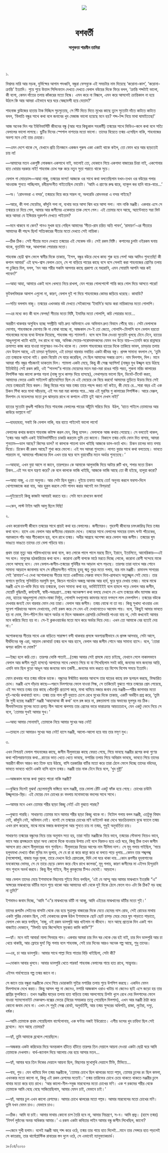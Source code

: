 <div align=center>
<img src=https://images.prothomalo.com/prothomalo-bangla/2021-01/1d75151c-eff9-4e9f-ac28-aebc4618d00f/palo_bangla_og.png />
<br><br>
<h1>বশবর্তী</h1> 
<h4>সাগুফতা শারমীন তানিয়া</h4>
<br><br>
</div>

১.

বিশ্বময় মারি আর মড়ক, দুর্ভিক্ষের আগাম পদধ্বনি, বন্ধুরা ফেসবুকে এই সময়টার নাম দিয়েছে ‘করোনা-কাল’, ‘করোনা-ক্রান্তি’ ইত্যাদি। শুয়ে শুয়ে উত্তাল সিলিংফ্যান দেখতে দেখতে বেলাল বউয়ের দিকে ফিরে বলল, ‘ক্রান্তি শব্দটাই ভালো, কী বলো, কেমন দাঁতের তলায় কাঁকরের মতো বিন্ধে। এমন করে না বিন্ধলে, এমন করে আসলেই ক্রান্তিকাল না হয়ে উঠলে কি আর আমরা এইভাবে ঘরে ঘরে স্বেচ্ছাবন্দী হয়ে যেতাম?’

শাহনাজ ব্লাউজের হাতায় টাক দিচ্ছিল সুচসুতোয়, সে গিঁট দিতে দিতে মুখের কাছে তুলে সুতোটা দাঁতে কাটতে কাটতে বলল, ‘বিলাতি বন্ধুর সাথে কথা বলে জনাবের খুব মেজাজ ভালো হয়েছে মনে হয়? শব্দ-টব্দ নিয়ে মাথা ঘামাইতেছ!’

আজ অনেক দিন পর ইউনিভার্সিটি জীবনের বন্ধু (আর পরে কিছুকাল সহকর্মী) তন্ময়ের সাথে ভিডিও-কলে কথা বলে সত্যি বেলালের ভালো লাগছে। ছুটির দিনের স্পেশাল নাশতার মতো ভালো। তাদের বিয়েতে তন্ময় এসেছিল নাকি, শাহনাজের অবশ্য মনে নেই তার চেহারা।

—এমন দেশে থাকে সে, যেখানে প্রতি তিনজনে একজন পুরুষ একা একাই থাকে কইল, তো ফোন ধরে আর ছাড়তেই চায় না!

—আমাদের মতন একগুষ্টি লোকজন একসাথে নাই, ভালোই তো, দোকানে গিয়ে একগাদা বাজারের চিন্তা নাই, একশোবার হাত ধোয়ার দরকার নাই! শাহনাজ চোখ সরু করে নতুন সুতা পরাতে থাকে সুচে।

বেলাল গা মোচড়াল—আহা নাজু, তন্ময়ের ভাগ্য! আজকে ওর সাথে কথা বলতেছিলাম যখন-তখন ওর বউয়ের গলার আওয়াজ শুনতে পাচ্ছিলাম, রবীন্দ্রসংগীত গাইতেছিল মেয়েটা। ‘আমি এ প্রাণের রুদ্ধ দ্বারে, ব্যাকুল কর হানি বারে-বারে...’

—অ। ‘রোদনভরা এ বসন্ত’, তন্ময়রে বিয়ে করে সারল না, অলরেডি রোদনভরা এ বসন্ত গাইছে?

—আরে, কী গলা মেয়েটার, কাঁদুনি গলা না, ব্যথায় ভরে আসা ঝিম ধরে আসা গলা। নাম নাকি মঞ্জরী। একবার এসে সে তন্ময়রে চা দিয়ে গেল, আমার আর জসীমের একেবারে তাক লেগে গেল। এই তোমার মনে আছে, অ্যান্টেনাতে সরা ফিট করে আমরা যে ইন্ডিয়ার দূরদর্শন দেখতে পাইতাম?

—মনে থাকবে না কেন? গানও মুখস্ত হয়ে গেছিল আমাদের ‘সীতা-রাম চরিত অতি পাবন’, ‘রামায়ণ’-এর সীতারে আমাদের কী পছন্দ ছিল! সত্যিকারের সীতার মতো দেখতে সেই নায়িকা।

—ঠিক ঠিক। সেই সীতার মতন দেখতে তন্ময়ের এই সেকেন্ড বউ। সেই রকম মিষ্টি। কপালের চুলটা ওইরকম ঘনায় থাকে, থুতনিটা সরু, আধাপাকা পেয়ারার মতো।

শাহনাজ ছোট্ট শ্বাস ফেলে স্বামীর দিকে তাকায়, ‘ইসস, বন্ধুর বউরে দেখে কাব্য শুরু হয়ে গেল! আর আমিও শুনতেছি! কী কপাল আমার!’ এই ছদ্ম-শ্বাস বেলাল চেনে, সে পা বাড়িয়ে পায়ের কাছে বসে বসে সেলাই করা শাহনাজের শ্রোণির তলায় পা ঢুকিয়ে দিল, বলল, ‘মন আর শরীর সকলি আপনার কাছে প্রকাশ্য হে মহারানি, এমন সোয়ামি আপনি আর কই পাবেন?’

—আহা আহা, আমারে একই দলে খেলতে নিয়ে রাখলা, যেন পরের গোলপোস্টে শান্তি করে গোল দিয়ে আসতে পারো!

ফুটবলবিষয়ক আলাপ এগুলো না, কারণ, বেলাল দুই পা দিয়ে শাহনাজের কোমর জড়িয়ে ধরেছে। কাবাডি?

—সত্যি বললাম নাজু। তন্ময়ের এখনকার বউ দেখতে সেইকালের ‘ইমামি’র অ্যাড করা নায়িকাদের মতো গোলাপি।

—এর মধ্যে কত কী বলে ফেলছ! সীতার মতো মিষ্টি, ইমামির মতো গোলাপি, কচি পেয়ারার মতো...

অন্তরীণ থাকবার অসুবিধে হচ্ছে সম্প্রীতি অতি দ্রুত অভিমানে এবং অভিমান দ্রুত বিবাদে পৌঁছে যায়। সেটা বেলালকে ভোগায়, শাহনাজকে ভোগায় কি না বোঝা যাচ্ছে না, আজকাল সে-ই তো জেতে, গোলাপি-টোলাপি বলে বেলাল হয়তো শাহনাজের মনের ব্যথা উসকে দিয়েছে, শাহনাজ গাঢ় শ্যামবর্ণা। বসে বসে টাক দেওয়া সুতোটা খুলছে টেনে টেনে, হাতের আঙুলগুলো খাটো খাটো, নখ রাখে না আর, অভিজ্ঞ সেতার-সরোদবাদকদের যেমন নখ উড়ে যায়—তেমনি করে রান্নাঘরে ক্রমাগত কাজ করে যাওয়া মানুষেরও নখ-টখ থাকে না। বেলাল শাহনাজের হাতের দিকে তাকিয়ে ভাবল, চামড়ার তলায় যেন উত্তাপ আছে, এই চামড়া ঘুর্ণায়মান, এই চামড়া বারবার নবায়িত একটা জীবন্ত বস্তু। প্রসঙ্গ সামান্য বদলাল সে, ‘তুমি তো তন্ময়কে দ্যাখো নাই। প্রথম বিয়েটা সে যারে করেছিল, সে ছিল আমাদের সব্বার ক্রাশ। নাম দিলশাদ, দিল। মানে আমরা পাঁচ বন্ধুর পাঁচজনই ডাকতাম দিল। শ্যামলা একটা মেয়ে, কিন্তু কী সেক্স অ্যাপিল! (নাজুর মুখ উজ্জ্বল হয়ে উঠছে ইতিউতি) সেই রকম রুচি, ওই “সানন্দা”র পাতার মেয়েদের মতন মরা-মরা রঙের শাড়ি পরত, শুকনা মরিচ কালারের লিপস্টিক আর কালো রুপার গয়না (নাজু মুখে কাপড় দিয়ে হাসছে), লেখাপড়ায় ভালো ছিল, ডিবেট-টিবেট করত, আমাদের ভেতর একটা সাইলেন্ট প্রতিযোগিতা ছিল যে এই মেয়েরে কে বিয়ে করবে! আমাদের তুড়িতে উড়ায় দিয়ে সেই মেয়ে তন্ময়রেই বিয়ে করল। কিন্তু বিয়ের পরে আর তন্ময় তারে পছন্দ করত না! কইত, কী মেয়ে রে...সারা বছর এই এক চিকন সিঁথা করে মাথা আঁচড়ায়, এই সব মরা মরা কালার পরে...আর এই মুরগির গু কালারের লিপস্টিক। আরে বেক্কল, দিলশাদ যে মডেলদের মতো চুল ঝামড়ায় রাখে না কপালে এইটা তুই আগে দেখস নাই!’

হাতের সুতোটা কুণ্ডলী পাকিয়ে নিয়ে শাহনাজ বেলালের পায়ের আঁটুনি সরিয়ে দিয়ে  উঠল, ‘হাতে পাইলে তোমাদের আর কাউরে ভাল্লাগে না!’

—হাহহাহহা, সবাই কি বেলাল নাকি, যার হাতে পাইলেই ভালো লাগে!

বেলালের কথার জবাবে শাহনাজ কটাক্ষ করল যেন, কিন্তু হাসল। বেলালকে আজ কথায় পেয়েছে। সে বলতেই থাকল, ‘তন্ময় আর আমি একই ইউনিভার্সিটিতে চাকরি করতাম তুমি তো জানো। বিকালে তন্ময় দেখি ফোন দিত বাসায়, আমরা শুনতাম—ডাল আছে? কিসের ডাল? না কালকে পাতলা ডাল খাইছি আজকে ডাল-ভর্তা খাব। চিকন চালের ভাত বসায় দিয়ো। চিকেন কী রকম আছে? শুখা করে ফেলো। এই সব আমরা শুনতাম। লাগত বুয়ার সাথে কথা বলতেছে। ভাবতে পারতাম না, আমাদের পাঁচজনের দিল এখন তার ঘরে বসে বুয়াবেটির মতন অর্ডার শুনতেছে।’

—আহাহা, এখন বুয়া আসে না জানে, তারপরেও কে আমাকে আলুভাজি দিয়ে আটার রুটি খাব, শলার মতো চিকন চিকন...এই সব বলে যন্ত্রণা করে? কে বলে কালকে ভাজি খাইছি, আজকে ভাজি আছে তো কী হইছে, হালুয়া করো?

—আহা নাজু, এ তো অনুনয়। আর সেটা ছিল হুকুম। দুইয়ে তফাত আছে তো! অনুনয় করলে ফরসা-দিলে খোশমেজাজে করা যায়, আর হুকুম করলে সেটা পালন করার আগেই মন বিগড়ায়!

—দুইয়েতেই কিন্তু কাজটা আমারই করতে হয়। সেটা মনে রাখবেন জনাব!

—কেন, লাস্ট টাইম আমি আলু ছিলে দিছি!

২.

এখন করোনাবন্দী জীবনে তন্ময়ের সাথে প্রায়ই কথা হয় বেলালের। জসীমেরও। গৃহবন্দী জীবনের চমৎকারিত্ব নিয়ে তন্ময় কথা বলে। হাসে এবং বেলাল আর জসীমের বোরডাম দেখে। তন্ময়ের সাথে বেলালের সময়ের তফাৎ ঘণ্টা পাঁচেকের, গরমকালে পাঁচ আর শীতকালে ছয়, বলে রাখে তন্ময়। অধীর আগ্রহে অপেক্ষা করে বেলাল আর জসীম। তন্ময়ের ঘুম ভাঙতে ভাঙতে তাদের তো বেলা গড়িয়ে যায়।

প্রথম তারা মৃত্যু আর পরিসংখ্যানের কথা বলে, কত লোকে পালে পালে মরছে চীনে, ইরানে, ইতালিতে, আমেরিকায়—এই সব বলে। মানুষের হঠকারিতার কথা বলে। করোনা রোগী বাপকে মাঠে মরতে দিচ্ছে লোকে, করোনা রোগী সন্দেহে মাকে ফেলে আসছে বনে। যেন বেলাল-জসীম-তন্ময়ের পৃথিবীর সব আড়াল খসে পড়ছে। তারপর তারা দ্যাখে আর শোনে সামান্য আড়ালে জানালায় বসে সে রবীন্দ্রসংগীত গাইছে হুবহু ঋতু গুহর মতো গলায়, যার নাম মঞ্জরী। রামানন্দ সাগরের সেই ‘রামায়ণ’-এ দেখা অশোকবনের সীতার মতো একটিমাত্র গেরুয়া বসনে বিনা-প্রসাধনে অত্যুজ্জ্বল সেই মেয়ে। তার বাগানে ফুটেছে সুনির্বাচিত মরসুমি ফুল, কিচেন গার্ডেনে অজস্র আনাজ আর হার্ব, ঘুরে ঘুরে দেখায় তন্ময়। মাঝে মাঝে মঞ্জরী এসে চা-কফি দিয়ে যায় তন্ময়কে, তখন সামান্য কথা হয়, ভাবিইইইইই বলে হামলে পড়ে বেলাল আর জসীম, মেয়েটি বুদ্ধিমতী, কর্মযোগী, স্বামী-অন্তঃপ্রাণ...তন্ময় অনেকক্ষণ কথা বলছে দেখলে সে এসে তন্ময়ের কাঁধ ম্যাসাজ করে দেয়, হাতের আঙুলগুলো মোমে-মাজা নিখুঁত, গোলাপি নখগুলোয় কামনার মতো দগদগে লাল নেলপলিশ। তন্ময়ের বউকে দেখবার জন্যই যেন বারবার ফোন দেয় তারা। বেলাল আর জসীম। তন্ময় বোঝে না তা নয়। কিন্তু সুখাদ্য খাওয়ার এবং সুবেশ পরিধানের আনন্দ দেখানোয়, সেই রকম করে সে যেন এই দেখানোতেও আমোদ পায়। বলে, ‘কিছুই আমার ভাবতে হয় না দোস্ত, বিশ-পঁচিশ দিন আগে অর্ডার না দিলে আজকাল গ্রোসারি ডেলিভারি পাওয়া যায় না, সেটা কখনোই আমার মনে করিয়ে দিতে হয় না। সে-ই ক্লকওয়ার্কের মতো মনে করে অর্ডার দিয়ে দেয়। এখন তো আমাকে বের হতেই দেয় না।’

অশোকবনের সীতার সাথে এক বাড়িতে সারাক্ষণ বন্দী থাকবার প্রসঙ্গে অবশ্যম্ভাবীভাবে যে প্রসঙ্গ আসবার, সেটা আসে, দীর্ঘদিনের বন্ধু এরা, আড়াল কোথায়! তন্ময় বলে আর হাসে, বেলাল আর জসীম শোনে আর সামান্য হাসে। বলে, ‘তোরা ঝগড়া করিস না দোস্ত?’

—ইচ্ছা হলে করি তো। তারপর দোস্তি পাতাই...(তন্ময় আবার সেই প্রসঙ্গে যেতে চাইছে, যেখানে গেলে নাকালভাবে বেলাল আর জসীম শুধুই হাসবে) আপাদের সাথে খেলতে গিয়ে যা যা শিখেছিলাম সবই করি, জনমের ভাব জনমের আড়ি, এমনি ভাব ছিল বুড়ো আঙুল আর জনমের ভাব তর্জনী...জনমের ভাব করতে হয় বিশেষ বিশেষ সময়ে ইত্যাদি।

ফোন রাখবার পরে তন্ময় বউকে ডাকে। বন্ধুদের ঈর্ষান্বিত করবার আনন্দে তার ঘাড়ের কাছে রক্ত ছলছল করছে, বিস্ফারিত চোখ। মঞ্জরী এসে দাঁড়ায় কাছে—পরনে দিলশাদের ফেলে যাওয়া সিল্ক, সে তাকিয়েই বুঝতে পারে তন্ময়ের প্রেম পেয়েছে, এই সব সময়ে তন্ময় তার কাছে খোঁচাখুঁচি প্রত্যাশা করে, মাথা ঘামিয়ে মজার জবাব দেয় মঞ্জরী—শরীর জাগাবার মতো দুই-অর্থের কথাবার্তা বলে। তন্ময় তার গাল দুটি দুহাতে চেপে রেখে মুখের দিকে তাকায়, একটি অর্থহীন প্রশ্ন করে, ‘তুমি কি সুখী হয়েছ মঞ্জরী?’ মঞ্জরী ‘আহাআআ কী কথা’ বলে রঙ্গ করে না, রঙ্গতামাশা তার স্বভাবের মূলসুর নয় ঠিক। নীলমণিলতার ফুলের মতো প্রগাঢ় নীল আলো ঝলসায় তার প্রেমের ভারে ভারাক্রান্ত আয়তচোখে, যেন একটু ভেবে নিয়ে সে বলে, ‘তোমার সুখই আমার সুখ।’

—আহা আমার সোনামণি, তোমাকে নিয়ে আমার সুখের অন্ত নেই!

—তাহলে তো আমারও সুখের অন্ত নেই! হাসে মঞ্জরী, আলো-আলো হয়ে যায় তার মসৃণ মুখ।

৩.

এখন নিশ্চয়ই বেলাল শাহনাজের কাছে, জসীম নীলুফারের কাছে ফেরত গেছে, গিয়ে ভাবছে মঞ্জরীর রূপের কথা গুণের কথা পতিপরায়ণতার কথা...রাতের ভাত খেতে খেতে ভাবছে, মশারির তলায় গিয়ে অবিরাম ভাবছে, ভাবতে গিয়ে তাদের অন্তরীণ জীবন আরও কত তিক্ত হয়ে উঠছে, বাসি তরকারির বাটির মতো করে তারা ঠেলে ফেলে দিচ্ছে তাদের বউদের, ভাবতে ভাবতে খাটো একটা হাসি হাসে তন্ময়। মঞ্জরী তার নাক টেনে দিয়ে বলে, ‘খুব দুষ্টু!’

—আজকাল মনের কথা বুঝতে পারো নাকি মঞ্জরী?

—বুঝিয়ে দিলেই বুঝব! ছেলেমানুষি ভঙ্গিতে বলে মঞ্জরী, তার ফোলা ঠোঁট একটু ফাঁক হয়ে গেছে। চোখের চাউনি উজ্জ্বলতর-স্থির। এই মেয়ের যেন চোখের রং বদলায় মনোভাবের বদলের সাথে সাথে।

—আমার মনে এখন তোমার শরীর ছাড়া কিচ্ছু নেই! এটা বুঝতে পারছ?

—বুঝতে পারছি। সাধারণত তোমার মনে আমার শরীর ছাড়া কিচ্ছু থাকে না। নিটোল গলায় বলল মঞ্জরী, এতটুকু বিষাদ নেই, কাঁদুনি নেই, অভিমান নেই। বলেই সে তন্ময়ের চোখের মণি ডাইলেট করা দেখে স্বয়ংক্রিয়ভাবে বুঝে ফ্যালে তন্ময় এখন রাগ করেছে, মাঝে মাঝে মজার জবাবগুলো আর শুনতে চায় না তন্ময়, শুধুই অনুবর্তিতা চায়।

সাধারণত তন্ময়ের বন্ধুদের নিয়ে তার অনুমান সত্য হয়, তারা সত্যি মঞ্জরীকে নিয়ে ভাবে, তন্ময়ের সৌভাগ্য নিয়েও ভাবে, ভাবে আর প্রসঙ্গক্রমে ছাড়া অন্য কোনো দিকে যাওয়ার উপায় নেই বলে বিরক্তও হয়ে ওঠে ঘরে, কিন্তু ঠিক তখন জসীম আসলে রাত জেগে নীলুফারের গান শুনছিল। নীলুফারের বিয়ের আগের নাম নীলিমা দাশ। সে মৃদু গলায় গাইছিল, ‘গায়ে হলুদমাখা দেখতে বাঁকা মুনির মন ভুলায়, সে যে রা রা করে কান্না করে ধা বলতে পড়ে ধুলায়...কেমন তার শঙ্খপঙ্খ (সাঙ্গোপাঙ্গ), বাজায় মধুর মৃদঙ্গ, তারে দেখলে উঠে প্রেমতরঙ্গ, দিদি লো ঘরে থাকা দায়…কোন রূপসীর হৃদ্‌বাগানের মনকোষের ভোমর, সে যে তারে ছেড়ে কেমন করে বেঁধে রাখে কলেবর’, মৃদু গলায়, কারণ জসীমের মা এইসব হিন্দুয়ানি গান শুনলে অনর্থ করবে। কিন্তু নীলু গাইবে, নীলু কুমকুমের টিপও দেবেই। আড়ালে।

আর বেলাল তাদের মেয়ে ইশমামকে বিছানায় শুইয়ে দিয়ে বলছিল, ‘এই যে আম্মু আর আমার মাঝখানে ইংরেজি “এ” অক্ষরের মাঝখানের ডাঁটির মতন শুয়ে থাকো আর আমাদের খাট থেকে দুই দিকে ঠেলে ফেলে দাও এটা কি ঠিক? বড় হচ্ছ না তুমি?’

ইশমামও জবাব দিচ্ছে, ‘আমি “এ”র মাঝখানের ডাঁটি না আব্বু, আমি এইচের মাঝখানের ডাঁটির মতো শুই।’

তাদের রূপচাঁদ লেইনের বাসাটা থেকে বের হয়ে সুত্রাপুর বাজারের দিকে যেতে হেমেন্দ্র দাস রোড, সেই রোডের মাথায় একটা পুরির দোকান ছিল, সেই দোকানের প্রসঙ্গ উঠল ইশমামকে ছোট ছোট চাপড় মেরে মেরে ঘুম পাড়াতে পাড়াতে, বেলাল খেদ করে বলছিল, ‘নাজু, ওই রকম ডালপুরি আর খাইলাম না জীবনে। মনে আছে প্রত্যেক দিন একই গান বাজাইত দোকানে, “মিলতি হ্যায় জিন্দেগিমে মুহব্বত কাভি কাভি”?’

—হ্যাঁ। মনে নাই আবার! মালা সিনহার গান। একবার আমরা চার দিন ঘর থেকে বের হই নাই, চার দিন ডালপুরি আর চা খেয়ে থাকছি, আর ফ্লোরে ঘুম! নিচু গলায় বলে শাহনাজ, সেই চার দিনের আরও অনেক গল্প আছে, শুধু তাদের।

—এহ, চা আর ডালপুরি। আমার সাথে পাল্লা দিয়ে পাতার বিড়ি খাইছিলা, সেটা কী?

—দোকান আবার খুলবে। আবার ডালপুরি খেতে পারবা! শাহনাজ বেলালের গায়ে হাত রাখে, সান্ত্বনার।

এইসব গার্হপত্যের গল্প তন্ময় জানে না।

সে জানে তার বন্ধুরা মঞ্জরীকে দেখে গিয়ে ডোরাকাটা সুতির মশারির তলায় শুয়ে উশপিশ করছে। একদিন যেমন দিলশাদকে দেখে করত। কিন্তু আসল গল্প না জেনেও, মশারি আজকাল ওরাও খাটায় না জেনেও ছাই এসে জড়ো হয় তার প্রাপ্তির ফুলকিতে। তখন মঞ্জরীর ঘাড়ের তলায় হাত বাড়িয়ে তন্ময় আলগোছে চিপটা খুলে রেখে দেয় দিলশাদের ফেলে যাওয়া স্যামসোনাইট মেকআপ-বক্সের ভেতর (বিয়ের সময়কার তত্ত্বে পেয়েছিল দিলশাদ), এখন আর মঞ্জরী ঠাট্টা করে কোনো জবাব দেবে না। এখন সে শুধুই সেক্স রোবট, অনুবর্তিনী, আর তন্ময় সুন্দরের অধিপতি, রাজা, লুটেরা, দস্যু, ধর্ষক।

—আমি তোমাকে প্রথম পেয়েছিলাম বার্সেলোনায়, এক ঘণ্টায় নব্বই ইউরোতে। এশীয় ডলের খুব চাহিদা ছিল সেই ব্রথেলে। মনে আছে তোমার?

—হ্যাঁ, তুমি আমাকে ব্রথেলে পেয়েছিলে।

—অন্ধকার একটা করিডোর দিয়ে অনন্তকাল হাঁটতে হাঁটতে তারপর তিন দেয়ালে আয়না দেওয়া একটা ছোট্ট ঘরে আমি তোমাকে দেখলাম। বার্থ-ক্যানাল দিয়ে আলোয় বের হয়ে আসার মতন...

—হ্যাঁ, আমার ঘরে তিন দিকের দেয়ালে আয়না ছিল, বিছানার মুখোমুখি দেয়ালে টিভি, টিভিতে...

—বাহ, গুড। যেন থামিয়ে দিল তন্ময় মঞ্জরীকে, ‘তোমার চোখে ছিল ঝালরের মতো পল্লব, তোমার চুলের রং ছিল কমলা, এখনকার মতো কালো না, কিন্তু এই রকম রেশমের মতোই।’ তন্ময় তারিফের চোখে চেয়ে থাকতে থাকতে মঞ্জরীর চুলে থাবার মতো করে হাত রাখে। ‘আর কালো-নীল-সবুজ মারবেলের মতো চোখের মণি। এক শ রকমের শরীর থেকে তোমাকে আমি বেছে বেছে সাজিয়েছিলাম, আমার যেমন চাই, যেভাবে চাই।’

—হ্যাঁ, আমার চুল এখন কালো রেশমের। আমার চোখে ঝালরের মতো পল্লব। আমার মারবেলের মতো চোখের মণি। তুমি যখন যেমন চাও। যেভাবে চাও।

—ঠিক। আমি যা চাই। আমার মাথায় কোনো চাপ তৈরি হবে না, আমার নিয়ন্ত্রণে, স-ব। আমি প্রভু। (হাসে তন্ময়) ‘নিসর্গ লুণ্ঠনের অনন্ত অধিকার আমার।’ এ রকম একটা কবিতার লাইন আমার বন্ধু জসীম লিখেছিল, জানো?

—জেনে সুখী হলাম। বলেই মঞ্জরী আহ্‌ শব্দ করে ওঠে, তন্ময় তার গায়ে হাত দিলেই...মানে তার সেন্সরে হাত পড়লেই সে কাতরায়, তার থার্মোপ্লাস্টিক রাবারের স্তন দুলে ওঠে, সে এভাবেই ম্যানুফ্যাকচার্ড।

১৮/০৪/২০২০
